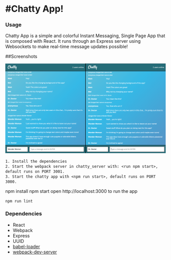 #Chatty App!
=====================

### Usage

Chatty App is a simple and colorful Instant Messaging, Single Page App that is composed with React. It runs through an Express server using Websockets to make real-time message updates possible!

##Screenshots

!["Chatty App!"](https://raw.githubusercontent.com/zzidante/chattyApp/master/src/app_screenshots/Chatty%20App.png)


```
1. Install the dependencies
2. Start the webpack server in chatty_server with: <run npm start>, default runs on PORT 3001.
3. Start the chatty app with <npm run start>, default runs on PORT 3000.

```
npm install
npm start
open http://localhost:3000 to run the app

```
npm run lint

```
### Dependencies

* React
* Webpack
* Express
* UUID
* [babel-loader](https://github.com/babel/babel-loader)
* [webpack-dev-server](https://github.com/webpack/webpack-dev-server)

